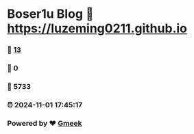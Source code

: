 # Boser1u Blog :link: https://luzeming0211.github.io 
### :page_facing_up: [13](https://luzeming0211.github.io/tag.html) 
### :speech_balloon: 0 
### :hibiscus: 5733 
### :alarm_clock: 2024-11-01 17:45:17 
### Powered by :heart: [Gmeek](https://github.com/Meekdai/Gmeek)
